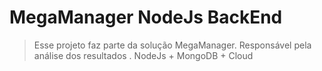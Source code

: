 # MegaManager NodeJs BackEnd

> Esse projeto faz parte da solução MegaManager. Responsável pela análise dos resultados . 
> NodeJs + MongoDB + Cloud 
